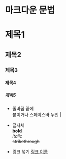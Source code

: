# 마크다운 문법
# 제목1
## 제목2
### 제목3
#### 제목4
##### 제목5

* 줄바꿈
끝에 <br> 붙이거나 스페이스바 두번  |

* 글자체<br>
**bold**<br>
_italic_<br>
~~strikethrough~~

* 링크 넣기
[링크 이름](www.naver.com)
